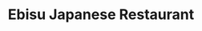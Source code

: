 ---
layout: place
title: "Ebisu Japanese Restaurant"
permalink: /florida/palm-beach-gardens/ebisu-japanese-restaurant.html
stateAbbr: FL
stateName: Florida
cityName: Palm Beach Gardens
seo:
  name: "Ebisu Japanese Restaurant"
  type: Restaurant
  links: null
description: "Ebisu Japanese Restaurant serves delicious sushi in Palm Beach Gardens, Florida. Try fresh Japanese dishes for a great dining experience. "
place_id: ChIJS-KHSy7V3ogRMQoh6UkGnKU
photos:
  - name: >-
      places/ChIJS-KHSy7V3ogRMQoh6UkGnKU/photos/AeeoHcJ5SyyUM6p521HBG_WP1CwhUxXh3aRG5BdFA4XtaVpM18uTsHlsGAlZixOVL3DO-czTxJ_reXkixv02A86f_9mDwtgJBjmN4duWrAzC1JsAATqUwFtoLF6lNs1mjHa9khzg9UI1CTFnoDJ3Q6w16ZZDOvJyqwNHCJAk_TwXVuGE__P37cSE9UZgM6KxBJCj8GdSU6-ja27c_AZu_ve2RT_oLH7UZPQzWHWQBtuw7RHNESmkKWCimgQLMh0ZlZ2li2YScNwB32GpFAk0FqFHVpbVIaPmu5gb30tiv9nABPkzz9P69T9YgOeL-7c6uhRkOl5on0o6-O5BkhSBCp-tqK7UP-P2zc_TqEeQXz8xr80Wm_dTLsJ7rHvziQzSxJOBcLo272l4PRLLwlStJLw_ctH96Vwtc49XJRMqLtOoikNt0A
    widthPx: 4032
    heightPx: 2268
    authorAttributions:
      - displayName: Herve Andrieu
        uri: https://maps.google.com/maps/contrib/103860424887223121539
        photoUri: >-
          https://lh3.googleusercontent.com/a-/ALV-UjWBVGHE8QH1qcumbNCv7yEv4gsBt7y1_KF-1rymodXGb7DRNPtHnw=s100-p-k-no-mo
    flagContentUri: >-
      https://www.google.com/local/imagery/report/?cb_client=maps_api_places.places_api&image_key=!1e10!2sCIHM0ogKEICAgIDk-uqDag&hl=en-US
    googleMapsUri: >-
      https://www.google.com/maps/place//data=!3m4!1e2!3m2!1sCIHM0ogKEICAgIDk-uqDag!2e10!4m2!3m1!1s0x88ded52e4b87e24b:0xa59c0649e9210a31
  - name: >-
      places/ChIJS-KHSy7V3ogRMQoh6UkGnKU/photos/AeeoHcI11_ChjfwP7oaZA4PXYbseXEJlH04XuSzoLI3frJV61ySoJCkbD28tjebUqvCg4DKj64s_i3AAgPk3I-WCYop7EPHO8ihkLNrzDJDW50rglObpwwzfJawuryFLheRzzyS_FwOQWpBdTpRmJ3OxmKW0QkTX50cLEXRs5nPCp_3KGBlWw0TU7ieqBjOMJDf48ELDAX4Kte-t39FTa8SC1HlvNKKie0OPGZjvBWkxIBg7qIGuBkp0qzJ_A-1JSb2emeO7rgQ1i1unGP6sWuJVnGeWFSFv1WVwJa4yntvwmKhQpQ
    widthPx: 640
    heightPx: 640
    authorAttributions:
      - displayName: Ebisu Japanese Restaurant
        uri: https://maps.google.com/maps/contrib/113406101331625707459
        photoUri: >-
          https://lh3.googleusercontent.com/a-/ALV-UjX9D7E0PH51QUjs4hKezMU9j3KmSqUdS9rDj3Qp6AJa5wCEm6E=s100-p-k-no-mo
    flagContentUri: >-
      https://www.google.com/local/imagery/report/?cb_client=maps_api_places.places_api&image_key=!1e10!2sAF1QipPiXmUDY32H1aYKPC8HHZQ1e09-uroP8-L97kIE&hl=en-US
    googleMapsUri: >-
      https://www.google.com/maps/place//data=!3m4!1e2!3m2!1sAF1QipPiXmUDY32H1aYKPC8HHZQ1e09-uroP8-L97kIE!2e10!4m2!3m1!1s0x88ded52e4b87e24b:0xa59c0649e9210a31
  - name: >-
      places/ChIJS-KHSy7V3ogRMQoh6UkGnKU/photos/AeeoHcJpVDYL3N2KHhQj8sXjKR2CjLgnRiC7P_NO_2dsvQHkB95kjQ0eO9LxjEsy9aA_x06I03AOjdjk9oI4t02DJXtYaCxlaFm9vTtBzRtfl9se6YPJ_FxQ0ZnpQtp4WmQjszl3ebmuLDT0gGP_NiYSLCf_Kcs5JhkiMumxx0mwEefakZNp_x80mR53-dEi7df7amF3aPnNr31UC8RI1NQHLyVETN7aktgN2W3yxn5fIzl3I3N6S1KYFNEQ3HnL9xnp3Ym-Y0rm7RkATt-5DiYv9SwYqLkqW1jZDwE-tPCGGsg2BLRnR8SRZJyMOHuxHq9rT9dcsG3rYpE7qfLiLmNNpBfKgyJgV1A_Auf6IciEDqXUgY0gx3HxYJhGhbtLBHNCXGs6E6JI1hlV0lraqDBpUgFL6LfePevXrwEK3oH8STY
    widthPx: 3024
    heightPx: 4032
    authorAttributions:
      - displayName: Antonelia
        uri: https://maps.google.com/maps/contrib/102835115581921871456
        photoUri: >-
          https://lh3.googleusercontent.com/a/ACg8ocLZOLF2zrMsBSCxG7-Kzorc6PDRibeQAcoPVV5GXORlK9Vjmg=s100-p-k-no-mo
    flagContentUri: >-
      https://www.google.com/local/imagery/report/?cb_client=maps_api_places.places_api&image_key=!1e10!2sCIHM0ogKEICAgMCQwL7ePw&hl=en-US
    googleMapsUri: >-
      https://www.google.com/maps/place//data=!3m4!1e2!3m2!1sCIHM0ogKEICAgMCQwL7ePw!2e10!4m2!3m1!1s0x88ded52e4b87e24b:0xa59c0649e9210a31
  - name: >-
      places/ChIJS-KHSy7V3ogRMQoh6UkGnKU/photos/AeeoHcLkKnRUAuc9KvQ363_z_95YYYTA416Ya49VTo3-ZsfSAPkoQCJ9H8oMHc5_5mQpzqISyyx83o64XxbzaL--QFLzwASq4RQZuDcL2XdJsiwyQPGeOmcawI6aX_UyWTNAVRHg0dpii1AqKkb3AyDZyE2-rc3-861hPRwq2t9V2BvXXLC1GxXDYRmKBF_mYswAwrBqPL-Yh5TFRh5MuabMn40qCk_bv7Ip5nDPTlqMNoMETqrE4vCsXh_h1SGJyuFyy0-dVhtdyhfjTxvCiyr0Jo5dcC43szK69m-WLwBKOQ6aFpsH9K_sP8g72oBNpi_LNHJX1cMnE0pFd9Q7-M2kAD27igi5WlFAHKwnCC_RqMrIjYROiz1qpuzTL9Ruyu0IchmzZCNo-ehg3a7-eD4mIU9pOaMFLre2MNglKioBdu2fww
    widthPx: 3024
    heightPx: 4032
    authorAttributions:
      - displayName: Desiree Ayon
        uri: https://maps.google.com/maps/contrib/111721819852470642553
        photoUri: >-
          https://lh3.googleusercontent.com/a/ACg8ocJtn0QGv6ZRjcMt-pZGBkea8eHAFrZeblgnrD1OzHBLOY9wWg=s100-p-k-no-mo
    flagContentUri: >-
      https://www.google.com/local/imagery/report/?cb_client=maps_api_places.places_api&image_key=!1e10!2sCIHM0ogKEICAgIC7qN2vIw&hl=en-US
    googleMapsUri: >-
      https://www.google.com/maps/place//data=!3m4!1e2!3m2!1sCIHM0ogKEICAgIC7qN2vIw!2e10!4m2!3m1!1s0x88ded52e4b87e24b:0xa59c0649e9210a31
  - name: >-
      places/ChIJS-KHSy7V3ogRMQoh6UkGnKU/photos/AeeoHcLB-Gjwx7qvrksBS-ErhaEKgcfM-6ToQ8omHzDjpcXoWNRIp2mgkOOR4_pPd8gErIeticAepHPoiOxIu2UbiBlM1nwNHvQRDgxObVN_Wh04udQmsYfYnFrQLyiSfgsdnrDu4MjHCaKK34BgzPXjzv0QSFg7gVH9IZR6pHDk7BVl4OFtS8RQJC0LYk6eBm4PcQLxGrr7yKdf0yMZ2keopgCXIoTKwoYw8FxMCU_pOl1KTxToyb_Hnc95dkqjeOp8wWWjFUPUKR2W3iFt4KZ2S2poa9JmarK6j6VQ5JK5Kmix9rpUkLuGu8VVUaaDpLW6XqKLovUQECs9pASGdcDQjjQ1CCaK_hpj95I-Fwqd4IeKg6sgt0Wg8oyfgVrKAzgXwGojFYmUxFyA8qmvYbXwIIhnBLT4pqwe49OWpaf_3VM
    widthPx: 3024
    heightPx: 4032
    authorAttributions:
      - displayName: Nan Qiu
        uri: https://maps.google.com/maps/contrib/102777069404572635369
        photoUri: >-
          https://lh3.googleusercontent.com/a-/ALV-UjXsJBCLY90TrAGJsPbdS7ieXvK9AqMKycSma4zYoCyfwrKD9LBI=s100-p-k-no-mo
    flagContentUri: >-
      https://www.google.com/local/imagery/report/?cb_client=maps_api_places.places_api&image_key=!1e10!2sCIHM0ogKEICAgID-7_Xeeg&hl=en-US
    googleMapsUri: >-
      https://www.google.com/maps/place//data=!3m4!1e2!3m2!1sCIHM0ogKEICAgID-7_Xeeg!2e10!4m2!3m1!1s0x88ded52e4b87e24b:0xa59c0649e9210a31
  - name: >-
      places/ChIJS-KHSy7V3ogRMQoh6UkGnKU/photos/AeeoHcJMZMDUqaCAWYY0Xqkcd1WL3yfw0hdBzDLg0RhZDZXwKyxpoHcWwv-_ew2ETtTXpT7OZ7bHel1s7Ysea5wxjdsOVIFjqkuNQNm807OJb8AFwgZPzm0_hXx00Lloj2R0KTmHnSvChT-NgnUW9YPBK_o2DNi3urPFF4jPInuEKraFx-cYyfYwdIKJrMHCZvia5HW8GIvjK7X7Xy7OQbQUYv_oA1aKlmeJ1Dc51Y-dbo4RcM5JL9yeEImld9a1zS9iUrdecghOtNzeVnsVh5dMmjwIBtWkHC32ykieAAA4ZFIH2gPcr4AjdA8wd6XLQMFxn_U0Fmfp-u1FXCM7-hW1kf64TVSEl6ee6XTiZzCETR2QwSJtTh37xfxCL_ZQY2X3pKZklk0SnfsWLNPbPeMpTsyPIycjzmVKMsjqmUDINrbVN2k
    widthPx: 3024
    heightPx: 4032
    authorAttributions:
      - displayName: Kim Ngan
        uri: https://maps.google.com/maps/contrib/103167294248466896474
        photoUri: >-
          https://lh3.googleusercontent.com/a/ACg8ocKZQ-foR2dm8O36n2lp0adzN48utuFM1t6ykXTuiZli_wyFtQ=s100-p-k-no-mo
    flagContentUri: >-
      https://www.google.com/local/imagery/report/?cb_client=maps_api_places.places_api&image_key=!1e10!2sCIHM0ogKEICAgIDXi4_angE&hl=en-US
    googleMapsUri: >-
      https://www.google.com/maps/place//data=!3m4!1e2!3m2!1sCIHM0ogKEICAgIDXi4_angE!2e10!4m2!3m1!1s0x88ded52e4b87e24b:0xa59c0649e9210a31
  - name: >-
      places/ChIJS-KHSy7V3ogRMQoh6UkGnKU/photos/AeeoHcJnOXkQIGM7hplQTfQVNHKdzFQp2Yq-DzYJ22LbL0IUSSWOvlS1bKkC_EMb035trHQlNP_7ZCXVoq3dlRL5i7uX63_BisOxG9yhukHrRkmuBLb0ZjxNE2l2vgd8Ak-9Yxtufc8-bqJXqOkJqLtXz0NRygniSNmqLakLdiFfz9zYi2BO7u1fdNZhREzaj_tlSAjFSHZFwPsNqC7W2tXyq8_OIlFmO64NJ9bc4Iop_RkEbLiBuvMsTp_bBQ8z_-2gQefapS1ZWKZ-zoNrbWgLVaFk57Pnm8CQIijaYlDo7cwwlcKITuv4h6MIapg3c424PJl7Fr-Okczl_3oqTBpHQyB5o_6sFBGn_xRwbQiYwni5UeqWef18qW4VmtD4EFO3ijWhB6LxCj3wkzBEid_S7KI6_Ew4sYU21Q-z6XD2rSFD1ans
    widthPx: 3024
    heightPx: 4032
    authorAttributions:
      - displayName: Desiree Ayon
        uri: https://maps.google.com/maps/contrib/111721819852470642553
        photoUri: >-
          https://lh3.googleusercontent.com/a/ACg8ocJtn0QGv6ZRjcMt-pZGBkea8eHAFrZeblgnrD1OzHBLOY9wWg=s100-p-k-no-mo
    flagContentUri: >-
      https://www.google.com/local/imagery/report/?cb_client=maps_api_places.places_api&image_key=!1e10!2sCIHM0ogKEICAgIC7qN2vwwE&hl=en-US
    googleMapsUri: >-
      https://www.google.com/maps/place//data=!3m4!1e2!3m2!1sCIHM0ogKEICAgIC7qN2vwwE!2e10!4m2!3m1!1s0x88ded52e4b87e24b:0xa59c0649e9210a31
  - name: >-
      places/ChIJS-KHSy7V3ogRMQoh6UkGnKU/photos/AeeoHcIbJGxSdiNR0Bh1cApRvepv8VGXnAWdheA9gAA3svZObONZcrREjk7SUicb6bEvZOnMMKFP5c59N5yXug3eXEqqXqSJJn0MwQ13p2YA4xBbXHEjxDVO6MXg5dS2tVTLk5isZmb_z2BtQQS-BMJqrgoUNDhYruVPNWMgEWnMtu9KGcIseAURG1NRhmckJwBESzX987ou1OYgI4MHPtzkguBt5sBddZbRzPXxO3YqTMG5qgpgpGw2kv-mlMo8rjufkqTfdQbi-lAcCk9FvxSmukzAhS6zaxr4aduXIMCu8j03AT4Rl7BPpgHgmgVXlITlZZh0y3Ve9d4N9j5bCO23Z9aDO1I1fL0yBGRyasuK3jlGuX4eZs7trvZQRdHgUdHyWsl7aiMkgxaO-cs7mQrVnfddvBnaYtuljhKmeYkpvnfj0L1m
    widthPx: 4000
    heightPx: 3000
    authorAttributions:
      - displayName: Cecilia Roussel
        uri: https://maps.google.com/maps/contrib/108752687115311605951
        photoUri: >-
          https://lh3.googleusercontent.com/a-/ALV-UjWoSAvLzNMwNqveM4jSC0DCuD2QJQwS0socvLJUOgrrbj7n_gVy=s100-p-k-no-mo
    flagContentUri: >-
      https://www.google.com/local/imagery/report/?cb_client=maps_api_places.places_api&image_key=!1e10!2sCIHM0ogKEICAgICTtNqkqQE&hl=en-US
    googleMapsUri: >-
      https://www.google.com/maps/place//data=!3m4!1e2!3m2!1sCIHM0ogKEICAgICTtNqkqQE!2e10!4m2!3m1!1s0x88ded52e4b87e24b:0xa59c0649e9210a31
  - name: >-
      places/ChIJS-KHSy7V3ogRMQoh6UkGnKU/photos/AeeoHcKDXHILneGrMh_7Xn6KW9bUJQWvNTd2VAfsMXY0_w0uF6fVWCgatsW0l_xnqic65ZBRC4v-Se95rc3K7hNt9zEcX6VkAcldkuvcToODY3-2pojsxqlw0uMcjZF-6Hvj-l8-2URHAT6btCRfrYnxciz2Fu7SB8rdXZqOdefHIN2IJ-JbjtSqyVXLZVTVWk1ykPwfDMPLZtwvjPFhzlvHYdNdgnMTfT5Ch7AZtBCruL2FHLr3FxHGtatMaKOYzsI42enlJWyzJck3oFPuDNArgf0ZEQmHFDgdsdD_xCNSoKcYCQ
    widthPx: 750
    heightPx: 1000
    authorAttributions:
      - displayName: Ebisu Japanese Restaurant
        uri: https://maps.google.com/maps/contrib/113406101331625707459
        photoUri: >-
          https://lh3.googleusercontent.com/a-/ALV-UjX9D7E0PH51QUjs4hKezMU9j3KmSqUdS9rDj3Qp6AJa5wCEm6E=s100-p-k-no-mo
    flagContentUri: >-
      https://www.google.com/local/imagery/report/?cb_client=maps_api_places.places_api&image_key=!1e10!2sAF1QipNS2TArBNYEVGKaEof1IDwmZxxsQywYCZ-vZyfw&hl=en-US
    googleMapsUri: >-
      https://www.google.com/maps/place//data=!3m4!1e2!3m2!1sAF1QipNS2TArBNYEVGKaEof1IDwmZxxsQywYCZ-vZyfw!2e10!4m2!3m1!1s0x88ded52e4b87e24b:0xa59c0649e9210a31
  - name: >-
      places/ChIJS-KHSy7V3ogRMQoh6UkGnKU/photos/AeeoHcKl-f3t3pwpKlaQkRcgAEjwy7VhgsEjvckkTCYVRhxDCGFlwuE6ShLFZEqAli2tH9W6rBxw8jqdShMHo_dPXAZVBVz8ReJgzd2cBLp2C4C2npaAPndplW2KLTASzSQxw_zke0KCX0w0F8ngghDetr72JLmHxk9O0UbMkronyQuptpJxXaFoZcrnQoksS8RBZRijOweiLiv2o9rfygnSnDjImjNzp3ur1PF8a9kkWdcYIIa_lAemzwGJG5wCsXSzzpqJ_v6DTzuSlqe-awmqu-ghknXlvxhds3BqY2RqxxKKl12Ft8azoB2FAkdriuuClzpZScc4owTriMz-AbCHRW5LnWJz5x0dTAWW6uN_NRq-ODlvCcfAELrcqC-RpzVwix8xfFXVyOgNOTLHKUw9bBI_a7KIRlehXG45ZFm-q8Eft2aI
    widthPx: 4032
    heightPx: 3024
    authorAttributions:
      - displayName: Dan
        uri: https://maps.google.com/maps/contrib/116480374134888911143
        photoUri: >-
          https://lh3.googleusercontent.com/a-/ALV-UjXpGFwxey_3BV3fjGgNgbRZXMagfz1pZ9ask6fgzerQnh8pGVvRIA=s100-p-k-no-mo
    flagContentUri: >-
      https://www.google.com/local/imagery/report/?cb_client=maps_api_places.places_api&image_key=!1e10!2sCIHM0ogKEICAgICO77GlpwE&hl=en-US
    googleMapsUri: >-
      https://www.google.com/maps/place//data=!3m4!1e2!3m2!1sCIHM0ogKEICAgICO77GlpwE!2e10!4m2!3m1!1s0x88ded52e4b87e24b:0xa59c0649e9210a31
address: '7100 Fairway Dr #23, Palm Beach Gardens, FL 33418, USA'
street: '7100 Fairway Dr #23'
city: Palm Beach Gardens
state: FL
zip: '33418'
country: USA
neighborhood: null
latitude: '26.836704'
longitude: '-80.130948'
accessibility_options:
  wheelchairAccessibleParking: true
  wheelchairAccessibleEntrance: true
  wheelchairAccessibleRestroom: true
  wheelchairAccessibleSeating: true
business_status: OPERATIONAL
name: Ebisu Japanese Restaurant
google_maps_links:
  directionsUri: >-
    https://www.google.com/maps/dir//''/data=!4m7!4m6!1m1!4e2!1m2!1m1!1s0x88ded52e4b87e24b:0xa59c0649e9210a31!3e0
  placeUri: https://maps.google.com/?cid=11933420027138607665
  writeAReviewUri: >-
    https://www.google.com/maps/place//data=!4m3!3m2!1s0x88ded52e4b87e24b:0xa59c0649e9210a31!12e1
  reviewsUri: >-
    https://www.google.com/maps/place//data=!4m4!3m3!1s0x88ded52e4b87e24b:0xa59c0649e9210a31!9m1!1b1
  photosUri: >-
    https://www.google.com/maps/place//data=!4m3!3m2!1s0x88ded52e4b87e24b:0xa59c0649e9210a31!10e5
primary_type: Japanese Restaurant
opening_hours:
  regular: null
  current: null
secondary_opening_hours:
  regular:
    weekdayDescriptions: null
    type: null
  current:
    weekdayDescriptions: null
    type: null
phone: null
price_level: null
price_range: null
rating: null
rating_count: 0
website: null
reviews: null
parking_options: null
payment_options: null
allow_dogs: null
curbside_pickup: null
delivery: null
dine_in: null
good_for_children: null
good_for_groups: null
good_for_sports: null
live_music: null
menu_for_children: null
outdoor_seating: null
reservable: null
restroom: null
serves_beer: null
serves_breakfast: null
serves_brunch: null
serves_cocktails: null
serves_coffee: null
serves_dinner: null
serves_dessert: null
serves_lunch: null
serves_vegetarian_food: null
serves_wine: null
takeout: null
summary: null

---